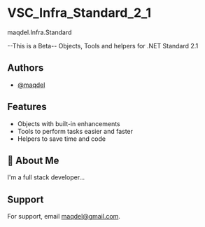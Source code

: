 # VSC_Infra_Standard_2_1
maqdel.Infra.Standard

--This is a Beta-- Objects, Tools and helpers for .NET Standard 2.1

## Authors

- [@maqdel](https://www.github.com/maqdel)

  
## Features

- Objects with built-in enhancements
- Tools to perform tasks easier and faster
- Helpers to save time and code

  
## 🚀 About Me
I'm a full stack developer...

  
## Support

For support, email maqdel@gmail.com.

  